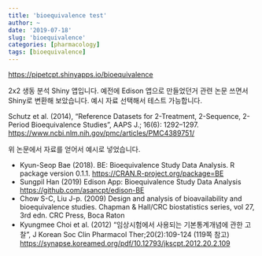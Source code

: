 ```yaml
---
title: 'bioequivalence test'
author: ~
date: '2019-07-18'
slug: 'bioequivalence'
categories: [pharmacology]
tags: [bioequivalence]
---
```


<https://pipetcpt.shinyapps.io/bioequivalence>

2x2 생동 분석 Shiny 앱입니다. 예전에 Edison 앱으로 만들었던거 관련 논문 쓰면서 Shiny로 변환해 보았습니다. 예시 자료 선택해서 테스트 가능합니다.

Schutz et al. (2014), “Reference Datasets for 2-Treatment, 2-Sequence, 2-Period Bioequivalence Studies”, AAPS J.; 16(6): 1292–1297. https://www.ncbi.nlm.nih.gov/pmc/articles/PMC4389751/

위 논문에서 자료를 얻어서 예시로 넣었습니다.

- Kyun-Seop Bae (2018). BE: Bioequivalence Study Data Analysis. R package version 0.1.1. https://CRAN.R-project.org/package=BE
- Sungpil Han (2019) Edison App: Bioequivalence Study Data Analysis https://github.com/asancpt/edison-BE
- Chow S-C, Liu J-p. (2009) Design and analysis of bioavailability and bioequivalence studies. Chapman & Hall/CRC biostatistics series, vol 27, 3rd edn. CRC Press, Boca Raton
- Kyungmee Choi et al. (2012) “임상시험에서 사용되는 기본통계개념에 관한 고찰”, J Korean Soc Clin Pharmacol Ther;20(2):109-124 (119쪽 참고) https://synapse.koreamed.org/pdf/10.12793/jkscpt.2012.20.2.109
